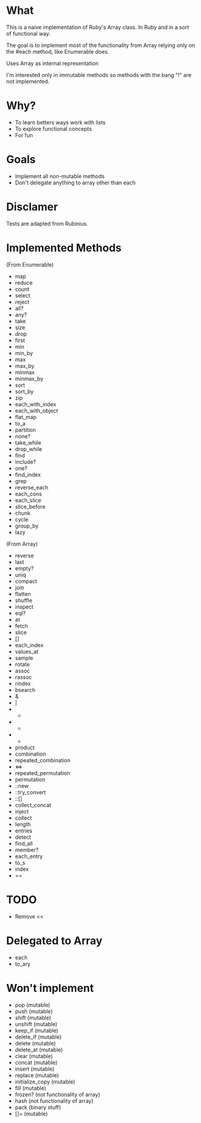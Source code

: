 # What

This is a naive implementation of Ruby's Array class. In Ruby and in a sort of functional way.

The goal is to implement most of the functionality from Array relying only on the #each method,
like Enumerable does.

Uses Array as internal representation

I'm interested only in immutable methods so methods with the bang "!" are not implemented.


# Why?

- To learn betters ways work with lists
- To explore functional concepts
- For fun


# Goals

- Implement all non-mutable methods
- Don't delegate anything to array other than each


# Disclamer

Tests are adapted from Rubinius.


# Implemented Methods

(From Enumerable)

- map
- reduce
- count
- select
- reject
- all?
- any?
- take
- size
- drop
- first
- min
- min_by
- max
- max_by
- minmax
- minmax_by
- sort
- sort_by
- zip
- each_with_index
- each_with_object
- flat_map
- to_a
- partition
- none?
- take_while
- drop_while
- find
- include?
- one?
- find_index
- grep
- reverse_each
- each_cons
- each_slice
- slice_before
- chunk
- cycle
- group_by
- lazy

(From Array)

- reverse
- last
- empty?
- uniq
- compact
- join
- flatten
- shuffle
- inspect
- eql?
- at
- fetch
- slice
- []
- each_index
- values_at
- sample
- rotate
- assoc
- rassoc
- rindex
- bsearch
- &
- |
- +
- -
- *
- product
- combination
- repeated_combination
- <=>
- repeated_permutation
- permutation
- ::new
- ::try_convert
- ::[]
- collect_concat
- inject
- collect
- length
- entries
- detect
- find_all
- member?
- each_entry
- to_s
- index
- ==

# TODO
- Remove <<

# Delegated to Array

- each
- to_ary


# Won't implement

- pop (mutable)
- push (mutable)
- shift (mutable)
- unshift (mutable)
- keep_if (mutable)
- delete_if (mutable)
- delete (mutable)
- delete_at (mutable)
- clear (mutable)
- concat (mutable)
- insert (mutable)
- replace (mutable)
- initialize_copy (mutable)
- fill (mutable)
- frozen? (not functionality of array)
- hash (not functionality of array)
- pack (binary stuff)
- []= (mutable)